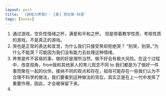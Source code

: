 ```yaml
---
layout: post
title: '《游戏力养育》- [美] 劳伦斯·科恩'
tags: [books]
---
```


1. 通过游戏，空负性情绪之杯，满爱和平和之杯。
但是带着教学性质、考核性质的游戏，不是真正的游戏。
2. 哭也是正常的表达和宣泄，为什么我们只接受笑却拒绝哭？
“别哭，别哭。”为什么不能哭？可能因为我们没有能力去处理这种情绪。
3. 养育是件不容易的事，做的好是理所当然，做不好会有极大风险。在这个过程中，改变视角，from我和其他家人的育儿观念不同 to 我们都是为了做好一件事而聚在一起的伙伴。接纳不同的观点和存在，祖母可能存在一些我们认为不合理不科学的做法，我们要看到这种做法的背后，其实正是在上一代中发挥了重要作用，因此，才会被保留下来。
4. 
